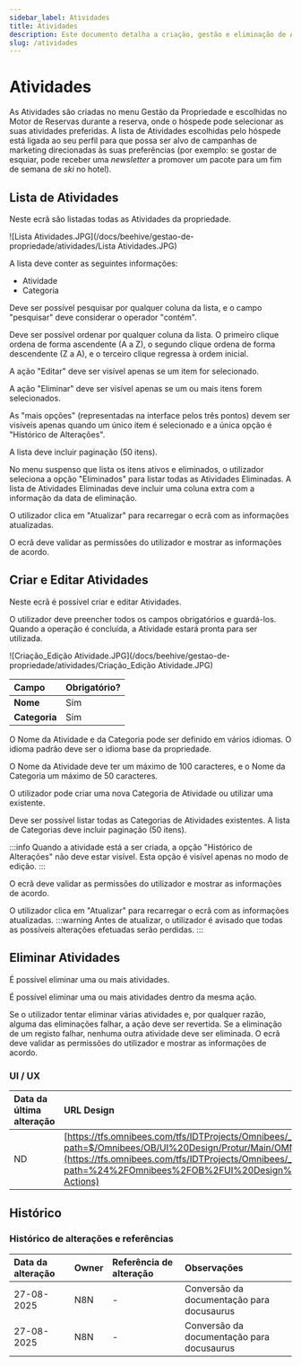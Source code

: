 ```yaml
---
sidebar_label: Atividades
title: Atividades
description: Este documento detalha a criação, gestão e eliminação de Atividades na plataforma, que podem ser selecionadas pelos hóspedes no Motor de Reservas para personalizar suas estadias e serem alvo de campanhas de marketing direcionadas.
slug: /atividades
---
```


# Atividades

As Atividades são criadas no menu Gestão da Propriedade e escolhidas no Motor de Reservas durante a reserva, onde o hóspede pode selecionar as suas atividades preferidas. A lista de Atividades escolhidas pelo hóspede está ligada ao seu perfil para que possa ser alvo de campanhas de marketing direcionadas às suas preferências (por exemplo: se gostar de esquiar, pode receber uma *newsletter* a promover um pacote para um fim de semana de *ski* no hotel).

## Lista de Atividades

Neste ecrã são listadas todas as Atividades da propriedade.

![Lista Atividades.JPG](/docs/beehive/gestao-de-propriedade/atividades/Lista Atividades.JPG)

A lista deve conter as seguintes informações:

*   Atividade
*   Categoria

Deve ser possível pesquisar por qualquer coluna da lista, e o campo "pesquisar" deve considerar o operador "contém".

Deve ser possível ordenar por qualquer coluna da lista. O primeiro clique ordena de forma ascendente (A a Z), o segundo clique ordena de forma descendente (Z a A), e o terceiro clique regressa à ordem inicial.

A ação "Editar" deve ser visível apenas se um item for selecionado.

A ação "Eliminar" deve ser visível apenas se um ou mais itens forem selecionados.

As "mais opções" (representadas na interface pelos três pontos) devem ser visíveis apenas quando um único item é selecionado e a única opção é "Histórico de Alterações".

A lista deve incluir paginação (50 itens).

No menu suspenso que lista os itens ativos e eliminados, o utilizador seleciona a opção "Eliminados" para listar todas as Atividades Eliminadas. A lista de Atividades Eliminadas deve incluir uma coluna extra com a informação da data de eliminação.

O utilizador clica em "Atualizar" para recarregar o ecrã com as informações atualizadas.

O ecrã deve validar as permissões do utilizador e mostrar as informações de acordo.

## Criar e Editar Atividades

Neste ecrã é possível criar e editar Atividades.

O utilizador deve preencher todos os campos obrigatórios e guardá-los. Quando a operação é concluída, a Atividade estará pronta para ser utilizada.

![Criação_Edição Atividade.JPG](/docs/beehive/gestao-de-propriedade/atividades/Criação_Edição Atividade.JPG)

| **Campo**     | **Obrigatório?** |
| :------------ | :--------------- |
| **Nome**      | Sim              |
| **Categoria** | Sim              |

O Nome da Atividade e da Categoria pode ser definido em vários idiomas. O idioma padrão deve ser o idioma base da propriedade.

O Nome da Atividade deve ter um máximo de 100 caracteres, e o Nome da Categoria um máximo de 50 caracteres.

O utilizador pode criar uma nova Categoria de Atividade ou utilizar uma existente.

Deve ser possível listar todas as Categorias de Atividades existentes. A lista de Categorias deve incluir paginação (50 itens).

:::info
Quando a atividade está a ser criada, a opção "Histórico de Alterações" não deve estar visível. Esta opção é visível apenas no modo de edição.
:::

O ecrã deve validar as permissões do utilizador e mostrar as informações de acordo.

O utilizador clica em "Atualizar" para recarregar o ecrã com as informações atualizadas.
:::warning
Antes de atualizar, o utilizador é avisado que todas as possíveis alterações efetuadas serão perdidas.
:::

## Eliminar Atividades

É possível eliminar uma ou mais atividades.

É possível eliminar uma ou mais atividades dentro da mesma ação.

Se o utilizador tentar eliminar várias atividades e, por qualquer razão, alguma das eliminações falhar, a ação deve ser revertida. Se a eliminação de um registo falhar, nenhuma outra atividade deve ser eliminada.
O ecrã deve validar as permissões do utilizador e mostrar as informações de acordo.

### UI / UX
| Data da última alteração | URL Design | Referência de alteração |
| :----------------------- | :--------- | :---------------------- |
| ND                       | [https://tfs.omnibees.com/tfs/IDTProjects/Omnibees/_versionControl?path=$/Omnibees/OB/UI%20Design/Protur/Main/OMNIBEES_v02/Release/Proative-Actions](https://tfs.omnibees.com/tfs/IDTProjects/Omnibees/_versionControl?path=%24%2FOmnibees%2FOB%2FUI%20Design%2FProtur%2FMain%2FOMNIBEES_v02%2FRelease%2FProative-Actions) | ND |

<h2>Histórico</h2>

### Histórico de alterações e referências
| Data da alteração | Owner | Referência de alteração | Observações |
| :---------------- | :---- | :---------------------- | :---------- |
| 27-08-2025        | N8N   | -                       | Conversão da documentação para docusaurus |
| 27-08-2025        | N8N   | -                       | Conversão da documentação para docusaurus |